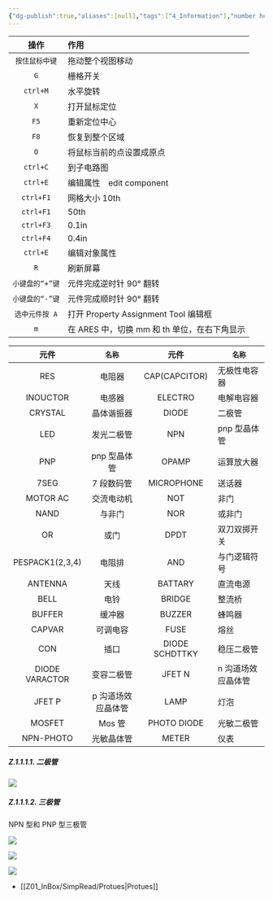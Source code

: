 ```yaml
---
{"dg-publish":true,"aliases":[null],"tags":["4_Information"],"number headings":"auto, first-level 1, max 6, A.1.","url":"https://blog.csdn.net/pop541111/article/details/108120063","title":"protues 快捷键和元件_protues 按键 - CSDN 博客","summary":null,"Created-Date":"2023-12-27 19:00:20","Modified-Date":"2024-04-18 11:52:12","permalink":"/Z01_InBox/SimpRead/protues 快捷键和元件_protues 按键 - CSDN 博客/","dgPassFrontmatter":true}
---
```


<table><thead><tr><th align="center">操作</th><th align="left">作用</th></tr></thead><tbody><tr><td align="center"><code>按住鼠标中键</code></td><td align="left">拖动整个视图移动</td></tr><tr><td align="center"><code>G</code></td><td align="left">栅格开关</td></tr><tr><td align="center"><code>ctrl+M</code></td><td align="left">水平旋转</td></tr><tr><td align="center"><code>X</code></td><td align="left">打开鼠标定位</td></tr><tr><td align="center"><code>F5</code></td><td align="left">重新定位中心</td></tr><tr><td align="center"><code>F8</code></td><td align="left">恢复到整个区域</td></tr><tr><td align="center"><code>O</code></td><td align="left">将鼠标当前的点设置成原点</td></tr><tr><td align="center"><code>ctrl+C</code></td><td align="left">到子电路图</td></tr><tr><td align="center"><code>ctrl+E</code></td><td align="left">编辑属性　edit component</td></tr><tr><td align="center"><code>ctrl+F1</code></td><td align="left">网格大小 10th</td></tr><tr><td align="center"><code>ctrl+F1</code></td><td align="left">50th</td></tr><tr><td align="center"><code>ctrl+F3</code></td><td align="left">0.1in</td></tr><tr><td align="center"><code>ctrl+F4</code></td><td align="left">0.4in</td></tr><tr><td align="center"><code>ctrl+E</code></td><td align="left">编辑对象属性</td></tr><tr><td align="center"><code>R</code></td><td align="left">刷新屏幕</td></tr><tr><td align="center"><code>小键盘的“+”键</code></td><td align="left">元件完成逆时针 90° 翻转</td></tr><tr><td align="center"><code>小键盘的“-”键</code></td><td align="left">元件完成顺时针 90° 翻转</td></tr><tr><td align="center"><code>选中元件按 A</code></td><td align="left">打开 Property Assignment Tool 编辑框</td></tr><tr><td align="center"><code>m</code></td><td align="left">在 ARES 中，切换 mm 和 th 单位，在右下角显示</td></tr></tbody></table>

<table><thead><tr><th align="center">元件</th><th align="center"><code>名称</code></th><th align="center">元件</th><th><code>名称</code></th></tr></thead><tbody><tr><td align="center">RES</td><td align="center">电阻器</td><td align="center">CAP(CAPCITOR)</td><td>无极性电容器</td></tr><tr><td align="center">INOUCTOR</td><td align="center">电感器</td><td align="center">ELECTRO</td><td>电解电容器</td></tr><tr><td align="center">CRYSTAL</td><td align="center">晶体谐振器</td><td align="center">DIODE</td><td>二极管</td></tr><tr><td align="center">LED</td><td align="center">发光二极管</td><td align="center">NPN</td><td>pnp 型晶体管</td></tr><tr><td align="center">PNP</td><td align="center">pnp 型晶体管</td><td align="center">OPAMP</td><td>运算放大器</td></tr><tr><td align="center">7SEG</td><td align="center">7 段数码管</td><td align="center">MICROPHONE</td><td>送话器</td></tr><tr><td align="center">MOTOR AC</td><td align="center">交流电动机</td><td align="center">NOT</td><td>非门</td></tr><tr><td align="center">NAND</td><td align="center">与非门</td><td align="center">NOR</td><td>或非门</td></tr><tr><td align="center">OR</td><td align="center">或门</td><td align="center">DPDT</td><td>双刀双掷开关</td></tr><tr><td align="center">PESPACK1(2,3,4)</td><td align="center">电阻排</td><td align="center">AND</td><td>与门逻辑符号</td></tr><tr><td align="center">ANTENNA</td><td align="center">天线</td><td align="center">BATTARY</td><td>直流电源</td></tr><tr><td align="center">BELL</td><td align="center">电铃</td><td align="center">BRIDGE</td><td>整流桥</td></tr><tr><td align="center">BUFFER</td><td align="center">缓冲器</td><td align="center">BUZZER</td><td>蜂鸣器</td></tr><tr><td align="center">CAPVAR</td><td align="center">可调电容</td><td align="center">FUSE</td><td>熔丝</td></tr><tr><td align="center">CON</td><td align="center">插口</td><td align="center">DIODE SCHDTTKY</td><td>稳压二极管</td></tr><tr><td align="center">DIODE VARACTOR</td><td align="center">变容二极管</td><td align="center">JFET N</td><td>n 沟道场效应晶体管</td></tr><tr><td align="center">JFET P</td><td align="center">p 沟道场效应晶体管</td><td align="center">LAMP</td><td>灯泡</td></tr><tr><td align="center">MOSFET</td><td align="center">Mos 管</td><td align="center">PHOTO DIODE</td><td>光敏二极管</td></tr><tr><td align="center">NPN-PHOTO</td><td align="center">光敏晶体管</td><td align="center">METER</td><td>仪表</td></tr></tbody></table>



##### Z.1.1.1.1. 二极管

![](https://img-blog.csdnimg.cn/2020112922260897.jpg#pic_center)

##### Z.1.1.1.2. 三极管

NPN 型和 PNP 型三极管

![](https://img-blog.csdnimg.cn/20201129225518544.jpg?x-oss-process=image/watermark,type_ZmFuZ3poZW5naGVpdGk,shadow_10,text_aHR0cHM6Ly9ibG9nLmNzZG4ubmV0L3BvcDU0MTExMQ==,size_16,color_FFFFFF,t_70)

![](https://img-blog.csdnimg.cn/20201129225518524.jpg)

![](https://img-blog.csdnimg.cn/20201130080103464.jpg)





- [[Z01_InBox/SimpRead/Protues\|Protues]]